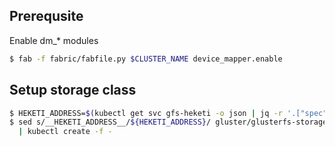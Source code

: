 
## Prerequsite

Enable dm_* modules

```bash
$ fab -f fabric/fabfile.py $CLUSTER_NAME device_mapper.enable
```

## Setup storage class

```bash
$ HEKETI_ADDRESS=$(kubectl get svc gfs-heketi -o json | jq -r '.["spec"]["clusterIP"]')
$ sed s/__HEKETI_ADDRESS__/${HEKETI_ADDRESS}/ gluster/glusterfs-storageclass.yaml.in \
  | kubectl create -f -
```
